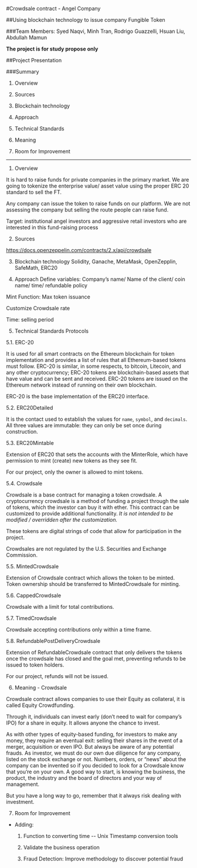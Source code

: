 #Crowdsale contract - Angel Company

##Using blockchain technology to issue company Fungible Token

###Team Members: Syed Naqvi, Minh Tran, Rodrigo Guazzelli, Hsuan Liu, Abdullah Mamun

**The project is for study propose only**

##Project Presentation

###Summary

1. Overview

2. Sources

3. Blockchain technology

4. Approach

5. Technical Standards

6. Meaning

7. Room for Improvement

---

1. Overview

It is hard to raise funds for private companies in the primary market. We are going to tokenize the enterprise value/ asset value using the proper ERC 20 standard to sell the FT.

Any company can issue the token to raise funds on our platform. We are not assessing the company but selling the route people can raise fund.

Target: institutional angel investors and aggressive retail investors who are interested in this fund-raising process


2. Sources

https://docs.openzeppelin.com/contracts/2.x/api/crowdsale

3. Blockchain technology
Solidity, Ganache, MetaMask, OpenZepplin, SafeMath, ERC20

4. Approach
Define variables: Company’s name/ Name of the client/ coin name/ time/ refundable policy

Mint Function: Max token issuance

Customize Crowdsale rate

Time: selling period
 
5. Technical Standards Protocols

5.1. ERC-20 

It is used for all smart contracts on the Ethereum blockchain for token implementation and provides a list of rules that all Ethereum-based tokens must follow. ERC-20 is similar, in some respects, to bitcoin, Litecoin, and any other cryptocurrency; ERC-20 tokens are blockchain-based assets that have value and can be sent and received. ERC-20 tokens are issued on the Ethereum network instead of running on their own blockchain.

ERC-20 is the base implementation of the ERC20 interface.

5.2. ERC20Detailed

It is the contact used to establish the values for `name`, `symbol`, and `decimals`. All three values are immutable: they can only be set once during construction.

5.3. ERC20Mintable

Extension of ERC20 that sets the accounts with the MinterRole, which have permission to mint (create) new tokens as they see fit.

For our project, only the owner is allowed to mint tokens.


5.4. Crowdsale

Crowdsale is a base contract for managing a token crowdsale. A cryptocurrency crowdsale is a method of funding a project through the sale of tokens, which the investor can buy it with ether. This contract can be customized to provide additional functionality. *It is not intended to be modified / overridden after the customization.*  

These tokens are digital strings of code that allow for participation in the project. 

Crowdsales are not regulated by the U.S. Securities and Exchange Commission.

5.5. MintedCrowdsale

Extension of Crowdsale contract which allows the token to be minted. Token ownership should be transferred to MintedCrowdsale for minting.

5.6. CappedCrowdsale

Crowdsale with a limit for total contributions.

5.7. TimedCrowdsale

Crowdsale accepting contributions only within a time frame.

5.8. RefundablePostDeliveryCrowdsale

Extension of RefundableCrowdsale contract that only delivers the tokens once the crowdsale has closed and the goal met, preventing refunds to be issued to token holders.

For our project, refunds will not be issued.

6. Meaning - Crowdsale

Crowdsale contract allows companies to use their Equity as collateral, it is called Equity Crowdfunding.

Through it, individuals can invest early (don’t need to wait for company’s IPO) for a share in equity. It allows anyone the chance to invest.
 
As with other types of equity-based funding, for investors to make any money, they require an eventual exit: selling their shares in the event of a merger, acquisition or even IPO. But always be aware of any potential frauds. As investor, we must do our own due diligence for any company, listed on the stock exchange or not. Numbers, orders, or “news” about the company can be invented so if you decided to look for a Crowdsale know that you’re on your own. A good way to start, is knowing the business, the product, the industry and the board of directors and your way of management. 

But you have a long way to go, remember that it always risk dealing with investment.


7. Room for Improvement

* Adding:

	1. Function to converting time -- Unix Timestamp conversion tools 

	2. Validate the business operation 
	
	3. Fraud Detection: Improve methodology to discover potential fraud

